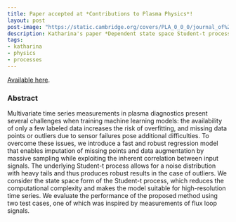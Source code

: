 ```yaml
---
title: Paper accepted at *Contributions to Plasma Physics*!
layout: post
post-image: "https://static.cambridge.org/covers/PLA_0_0_0/journal_of%20plasma%20physics.jpg"
description: Katharina's paper *Dependent state space Student-t processes for imputation and data augmentation in plasma diagnostics* (Rath et al.) got accepted at *Contributions to Plasma Physics*!
tags:
- katharina
- physics
- processes
---
```


[Available here](https://onlinelibrary.wiley.com/doi/10.1002/ctpp.202200175).

### Abstract

Multivariate time series measurements in plasma diagnostics present several challenges when training machine learning models: the availability of only a few labeled data increases the risk of overfitting, and missing data points or outliers due to sensor failures pose additional difficulties. To overcome these issues, we introduce a fast and robust regression model that enables imputation of missing points and data augmentation by massive sampling while exploiting the inherent correlation between input signals. The underlying Student-t process allows for a noise distribution with heavy tails and thus produces robust results in the case of outliers. We consider the state space form of the Student-t process, which reduces the computational complexity and makes the model suitable for high-resolution time series. We evaluate the performance of the proposed method using two test cases, one of which was inspired by measurements of flux loop signals.



